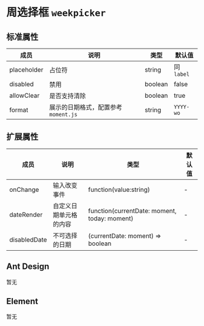 # 周选择框 `weekpicker`

## 标准属性

| 成员 | 说明 | 类型 | 默认值 |
| --- | --- | --- | --- |
| placeholder | 占位符 | string | 同`label` |
| disabled | 禁用 | boolean | false |
| allowClear | 是否支持清除 | boolean | true |
| format | 展示的日期格式，配置参考 `moment.js` | string | `YYYY-wo` |

## 扩展属性

| 成员 | 说明 | 类型 | 默认值 |
| --- | --- | --- | --- |
| onChange | 输入改变事件 | function(value:string) | - |
| dateRender | 自定义日期单元格的内容 | function(currentDate: moment, today: moment) | - |
| disabledDate | 不可选择的日期 | (currentDate: moment) => boolean | - |

## Ant Design

暂无

## Element

暂无